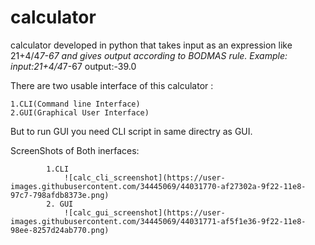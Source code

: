 # calculator
calculator developed in python that takes input as an expression like 21+4/4*7-67 and gives output  according to BODMAS rule.
Example: 
    input:21+4/4*7-67 
    output:-39.0

There are two usable interface of this calculator :
   
    1.CLI(Command line Interface)
    2.GUI(Graphical User Interface)

But to run GUI you need CLI script in same directry as GUI.


ScreenShots of Both inerfaces:
        
            1.CLI
                ![calc_cli_screenshot](https://user-images.githubusercontent.com/34445069/44031770-af27302a-9f22-11e8-97c7-798afdb8373e.png)
            2. GUI
                ![calc_gui_screenshot](https://user-images.githubusercontent.com/34445069/44031771-af5f1e36-9f22-11e8-98ee-8257d24ab770.png)
                    
